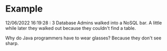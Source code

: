 # Example

<!-- replace-with-date starts -->
12/06/2022 16:19:28 : 3 Database Admins walked into a NoSQL bar. A little while later they walked out because they couldn't find a table.
<!-- replace-with-date ends -->

<!-- replace-with-joke starts -->
Why do Java programmers have to wear glasses? Because they don't see sharp.
<!-- replace-with-joke ends -->